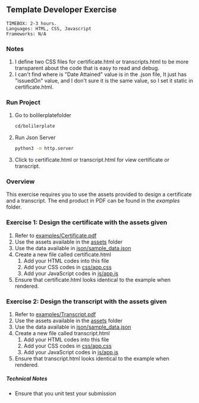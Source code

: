 ## Template Developer Exercise

```
TIMEBOX: 2-3 hours.
Languages: HTML, CSS, Javascript
Frameworks: N/A
```
### Notes
1. I define two CSS files for certificate.html or transcripts.html to be more transparent about the code that is easy to read and debug.
2. I can't find where is "Date Attained" value is in the .json file, It just has "issuedOn" value, and I don't sure it is the same value,  so I set it static in certificate.html.

### Run Project
1. Go to bolilerplatefolder
    ```sh
    cd/bolilerplate
    ```
2. Run Json Server
    ```sh
    python3 -m http.server
    ```
3. Click to certificate.html or transcript.html for view  certificate or transcript.

### Overview

This exercise requires you to use the assets provided to design a certificate and a transcript.
The end product in PDF can be found in the *examples* folder.

### Exercise 1: Design the certificate with the assets given
1. Refer to [examples/Certificate.pdf](boilerplate/examples/Certificate.pdf)
2. Use the assets available in the [assets](boilerplate/assets) folder
3. Use the data available in [json/sample_data.json](boilerplate/json/sample_data.json)
4. Create a new file called certificate.html
    1. Add your HTML codes into this file
    2. Add your CSS codes in [css/app.css](boilerplate/css/app.css)
    3. Add your JavaScript codes in [js/app.js](boilerplate/js/app.js)
5. Ensure that certificate.html looks identical to the example when rendered.

### Exercise 2: Design the transcript with the assets given
1. Refer to [examples/Transcript.pdf](boilerplate/examples/Transcript.pdf)
2. Use the assets available in the [assets](boilerplate/assets) folder
3. Use the data available in [json/sample_data.json](boilerplate/json/sample_data.json)
4. Create a new file called transcript.html
    1. Add your HTML codes into this file
    2. Add your CSS codes in [css/app.css](boilerplate/css/app.css)
    3. Add your JavaScript codes in [js/app.js](boilerplate/js/app.js)
5. Ensure that transcript.html looks identical to the example when rendered.

##### Technical Notes
- Ensure that you unit test your submission
